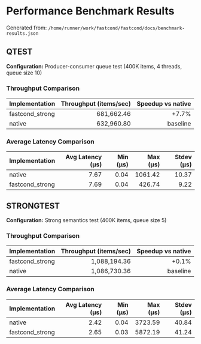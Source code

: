 # Performance Benchmark Results

Generated from: `/home/runner/work/fastcond/fastcond/docs/benchmark-results.json`

## QTEST
**Configuration:** Producer-consumer queue test (400K items, 4 threads, queue size 10)
### Throughput Comparison
| Implementation | Throughput (items/sec) | Speedup vs native |
|---|---:|---:|
| fastcond_strong | 681,662.46 | +7.7% |
| native | 632,960.80 | baseline |

### Average Latency Comparison
| Implementation | Avg Latency (μs) | Min (μs) | Max (μs) | Stdev (μs) |
|---|---:|---:|---:|---:|
| native | 7.67 | 0.04 | 1061.42 | 10.37 |
| fastcond_strong | 7.69 | 0.04 | 426.74 | 9.22 |

## STRONGTEST
**Configuration:** Strong semantics test (400K items, queue size 5)
### Throughput Comparison
| Implementation | Throughput (items/sec) | Speedup vs native |
|---|---:|---:|
| fastcond_strong | 1,088,194.36 | +0.1% |
| native | 1,086,730.36 | baseline |

### Average Latency Comparison
| Implementation | Avg Latency (μs) | Min (μs) | Max (μs) | Stdev (μs) |
|---|---:|---:|---:|---:|
| native | 2.42 | 0.04 | 3723.59 | 40.84 |
| fastcond_strong | 2.65 | 0.03 | 5872.19 | 41.24 |
